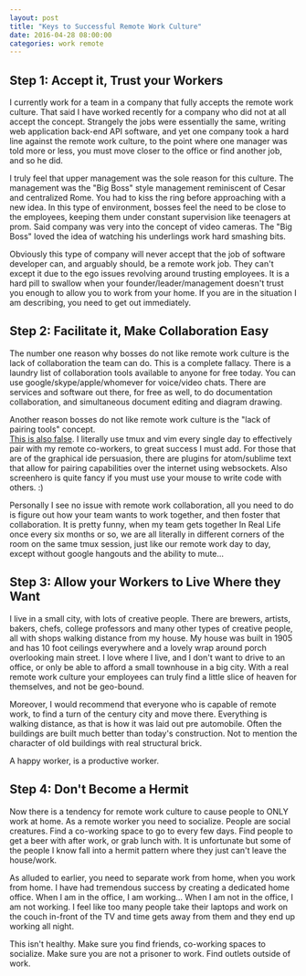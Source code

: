 ```yaml
---
layout: post
title: "Keys to Successful Remote Work Culture"
date: 2016-04-28 08:00:00
categories: work remote
---
```


## Step 1: Accept it, Trust your Workers

I currently work for a team in a company that fully accepts the remote work
culture.  That said I have worked recently for a company who did not at all accept the concept.
Strangely the jobs were essentially the same, writing web application back-end API software, and
yet one company took a hard line against the remote work culture, to the point where one manager
was told more or less, you must move closer to the office or find another job, and so he did.

I truly feel that upper management was the sole reason for this culture.  The management was the
"Big Boss" style management reminiscent of Cesar and centralized Rome.  You had to kiss the ring
before approaching with a new idea.  In this type of environment, bosses feel the need to be close
to the employees, keeping them under constant supervision like teenagers at prom.  Said company
was very into the concept of video cameras.  The "Big Boss" loved the idea of watching his underlings
work hard smashing bits.

Obviously this type of company will never accept that the job of software developer can, and arguably should,
be a remote work job.  They can't except it due to the ego issues revolving around trusting employees.
It is a hard pill to swallow when your founder/leader/management doesn't trust you enough to allow you
to work from your home.  If you are in the situation I am describing, you need to get out immediately.

## Step 2: Facilitate it, Make Collaboration Easy

The number one reason why bosses do not like remote work culture is the lack of collaboration the team
can do.  This is a complete fallacy.  There is a laundry list of collaboration tools available to anyone
for free today.  You can use google/skype/apple/whomever for voice/video chats.  There are services
and software out there, for free as well, to do documentation collaboration, and simultaneous document editing
and diagram drawing.

Another reason bosses do not like remote work culture is the "lack of pairing tools" concept.  
[This is also false][tmux-blog].  I literally use tmux and vim every single day to effectively
pair with my remote co-workers, to great success I must add.  For those that are of the graphical
ide persuasion, there are plugins for atom/sublime text that allow for pairing capabilities over the internet 
using websockets.  Also screenhero is quite fancy if you must use your mouse to write code with others. :)

Personally I see no issue with remote work collaboration, all you need to do is figure out how your 
team wants to work together, and then foster that collaboration.  It is pretty funny, when my team gets together
In Real Life once every six months or so, we are all literally in different corners of the room on the same
tmux session, just like our remote work day to day, except without google hangouts and the ability to mute...

## Step 3: Allow your Workers to Live Where they Want

I live in a small city, with lots of creative people.  There are brewers, artists, bakers, chefs, college professors
and many other types of creative people, all with shops walking distance from my house.  My house was built in 1905
and has 10 foot ceilings everywhere and a lovely wrap around porch overlooking main street.  I love where I live, and
I don't want to drive to an office, or only be able to afford a small townhouse in a big city.  With a real remote work
culture your employees can truly find a little slice of heaven for themselves, and not be geo-bound.

Moreover, I would recommend that everyone who is capable of remote work, to find a turn of the century city and 
move there.  Everything is walking distance, as that is how it was laid out pre automobile.  Often the buildings
are built much better than today's construction.  Not to mention the character of old buildings with real structural
brick.

A happy worker, is a productive worker.

## Step 4: Don't Become a Hermit

Now there is a tendency for remote work culture to cause people to ONLY work at home.  As a remote worker you
need to socialize.  People are social creatures.  Find a co-working space to go to every few days.  Find 
people to get a beer with after work, or grab lunch with.  It is unfortunate but some of the people I know fall
into a hermit pattern where they just can't leave the house/work.

As alluded to earlier, you need to separate work from home, when you work from home.  I have had tremendous success
by creating a dedicated home office.  When I am in the office, I am working... When I am not in the office, I am not
working.  I feel like too many people take their laptops and work on the couch in-front of the TV and time gets away from
them and they end up working all night.

This isn't healthy.  Make sure you find friends, co-working spaces to socialize.  Make sure you are not a prisoner to work.
Find outlets outside of work.

[tmux-blog]: https://husobee.github.io/ide/vim/tmux/2015/06/10/vim-tmux-ide.html
